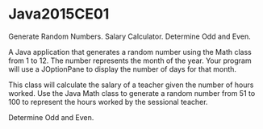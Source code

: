 # Java2015CE01
Generate Random Numbers. Salary Calculator. Determine Odd and Even.

A Java application that generates a random number using the Math class from 1 to 12. The number
represents the month of the year. Your program will use a JOptionPane to display the number of days for
that month.

This class will calculate the salary of a teacher given the number of hours
worked. Use the Java Math class to generate a random number from 51 to 100 to represent the hours
worked by the sessional teacher.

Determine Odd and Even.
